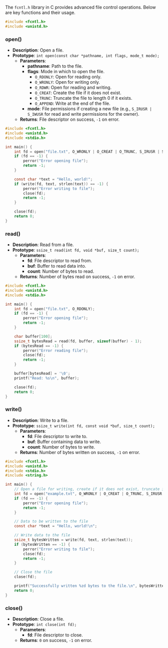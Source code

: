 The `fcntl.h` library in C provides advanced file control operations. Below are key functions and their usage.

```c
#include <fcntl.h>
#include <unistd.h>
```

### open()

- **Description**: Open a file.
- **Prototype**: `int open(const char *pathname, int flags, mode_t mode);`
    - **Parameters**:
        - **pathname**: Path to the file.
        - **flags**: Mode in which to open the file.
            - `O_RDONLY`: Open for reading only.
            - `O_WRONLY`: Open for writing only.
            - `O_RDWR`: Open for reading and writing.
            - `O_CREAT`: Create the file if it does not exist.
            - `O_TRUNC`: Truncate the file to length 0 if it exists.
            - `O_APPEND`: Write at the end of the file.
        - **mode**: File permissions if creating a new file (e.g., `S_IRUSR | S_IWUSR` for read and write permissions for the owner).
    - **Returns**: File descriptor on success, `-1` on error.
```c
#include <fcntl.h>
#include <unistd.h>
#include <stdio.h>

int main() {
    int fd = open("file.txt", O_WRONLY | O_CREAT | O_TRUNC, S_IRUSR | S_IWUSR);
    if (fd == -1) {
        perror("Error opening file");
        return -1;
    }

    const char *text = "Hello, world!";
    if (write(fd, text, strlen(text)) == -1) {
        perror("Error writing to file");
        close(fd);
        return -1;
    }

    close(fd);
    return 0;
}
```
### read()

- **Description**: Read from a file.
- **Prototype**: `ssize_t read(int fd, void *buf, size_t count);`
    - **Parameters**:
        - **fd**: File descriptor to read from.
        - **buf**: Buffer to read data into.
        - **count**: Number of bytes to read.
    - **Returns**: Number of bytes read on success, `-1` on error.
```c
#include <fcntl.h>
#include <unistd.h>
#include <stdio.h>

int main() {
    int fd = open("file.txt", O_RDONLY);
    if (fd == -1) {
        perror("Error opening file");
        return -1;
    }

    char buffer[100];
    ssize_t bytesRead = read(fd, buffer, sizeof(buffer) - 1);
    if (bytesRead == -1) {
        perror("Error reading file");
        close(fd);
        return -1;
    }

    buffer[bytesRead] = '\0';
    printf("Read: %s\n", buffer);

    close(fd);
    return 0;
}
```
### write()

- **Description**: Write to a file.
- **Prototype**: `ssize_t write(int fd, const void *buf, size_t count);`
    - **Parameters**:
        - **fd**: File descriptor to write to.
        - **buf**: Buffer containing data to write.
        - **count**: Number of bytes to write.
    - **Returns**: Number of bytes written on success, `-1` on error.
```c
#include <fcntl.h>
#include <unistd.h>
#include <stdio.h>
#include <string.h>

int main() {
    // Open a file for writing, create if it does not exist, truncate if it does
    int fd = open("example.txt", O_WRONLY | O_CREAT | O_TRUNC, S_IRUSR | S_IWUSR);
    if (fd == -1) {
        perror("Error opening file");
        return -1;
    }

    // Data to be written to the file
    const char *text = "Hello, world!\n";

    // Write data to the file
    ssize_t bytesWritten = write(fd, text, strlen(text));
    if (bytesWritten == -1) {
        perror("Error writing to file");
        close(fd);
        return -1;
    }

    // Close the file
    close(fd);

    printf("Successfully written %zd bytes to the file.\n", bytesWritten);
    return 0;
}

```
### close()

- **Description**: Close a file.
- **Prototype**: `int close(int fd);`
    - **Parameters**:
        - **fd**: File descriptor to close.
    - **Returns**: `0` on success, `-1` on error.